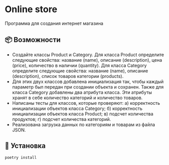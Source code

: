# Online store

Программа для создания интернет магазина

## 📦 Возможности

- Создайте классы Product и Category.
Для класса Product определите следующие свойства:
название (name), описание (description), цена (price), количество в наличии (quantity).
Для класса Category определите следующие свойства:
название (name), описание (description), список товаров категории (products).
- Для этих двух классов добавлена инициализация так, чтобы каждый параметр был передан при создании объекта и сохранен.
Также для класса Category добавлены два атрибута класса. Эти атрибуты хранят в себе количество категорий и количество товаров.
- Написаны тесты для классов, которые проверяют:
  а) корректность инициализации объектов класса Category;
  б) корректность инициализации объектов класса Product;
  в) подсчет количества продуктов;
  г) подсчет количества категорий.
- Реализована загрузка данных по категориям и товарам из файла JSON.

## 🚀 Установка

```bash
poetry install